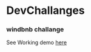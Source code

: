 # DevChallanges

### windbnb challange

See Working demo [here](https://windbnb-master.vercel.app/)

